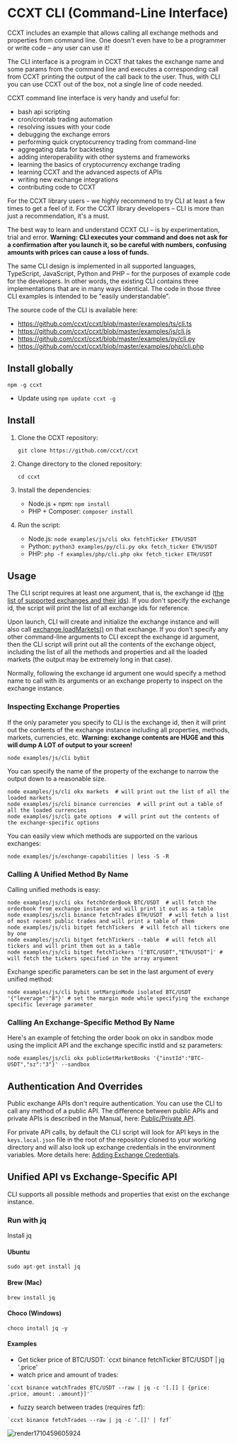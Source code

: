 # CCXT CLI (Command-Line Interface)

CCXT includes an example that allows calling all exchange methods and properties from command line. One doesn't even have to be a programmer or write code – any user can use it!

The CLI interface is a program in CCXT that takes the exchange name and some params from the command line and executes a corresponding call from CCXT printing the output of the call back to the user. Thus, with CLI you can use CCXT out of the box, not a single line of code needed.

CCXT command line interface is very handy and useful for:

- bash api scripting
- cron/crontab trading automation
- resolving issues with your code
- debugging the exchange errors
- performing quick cryptocurrency trading from command-line
- aggregating data for backtesting
- adding interoperability with other systems and frameworks
- learning the basics of cryptocurrency exchange trading
- learning CCXT and the advanced aspects of APIs
- writing new exchange integrations
- contributing code to CCXT

For the CCXT library users – we highly recommend to try CLI at least a few times to get a feel of it.
For the CCXT library developers – CLI is more than just a recommendation, it's a must.

The best way to learn and understand CCXT CLI – is by experimentation, trial and error. **Warning: CLI executes your command and does not ask for a confirmation after you launch it, so be careful with numbers, confusing amounts with prices can cause a loss of funds.**

The same CLI design is implemented in all supported languages, TypeScript, JavaScript, Python and PHP – for the purposes of example code for the developers.
In other words, the existing CLI contains three implementations that are in many ways identical. The code in those three CLI examples is intended to be "easily understandable".

The source code of the CLI is available here:

- https://github.com/ccxt/ccxt/blob/master/examples/ts/cli.ts
- https://github.com/ccxt/ccxt/blob/master/examples/js/cli.js
- https://github.com/ccxt/ccxt/blob/master/examples/py/cli.py
- https://github.com/ccxt/ccxt/blob/master/examples/php/cli.php

## Install globally
```shell
npm -g ccxt
```
- Update using `npm update ccxt -g`

## Install

1. Clone the CCXT repository:
    ```shell
    git clone https://github.com/ccxt/ccxt
    ```
2. Change directory to the cloned repository:
    ```shell
    cd ccxt
    ```
3. Install the dependencies:
    - Node.js + npm: `npm install`
    - PHP + Composer: `composer install`

4. Run the script:
    - Node.js: `node examples/js/cli okx fetchTicker ETH/USDT`
    - Python: `python3 examples/py/cli.py okx fetch_ticker ETH/USDT`
    - PHP: `php -f examples/php/cli.php okx fetch_ticker ETH/USDT`

## Usage

The CLI script requires at least one argument, that is, the exchange id ([the list of supported exchanges and their ids](https://github.com/ccxt/ccxt#supported-cryptocurrency-exchange-markets)). If you don't specify the exchange id, the script will print the list of all exchange ids for reference.

Upon launch, CLI will create and initialize the exchange instance and will also call [exchange.loadMarkets()](https://github.com/ccxt/ccxt/wiki/Manual#loading-markets) on that exchange.
If you don't specify any other command-line arguments to CLI except the exchange id argument, then the CLI script will print out all the contents of the exchange object, including the list of all the methods and properties and all the loaded markets (the output may be extremely long in that case).

Normally, following the exchange id argument one would specify a method name to call with its arguments or an exchange property to inspect on the exchange instance.

### Inspecting Exchange Properties

If the only parameter you specify to CLI is the exchange id, then it will print out the contents of the exchange instance including all properties, methods, markets, currencies, etc. **Warning: exchange contents are HUGE and this will dump A LOT of output to your screen!**

```shell
node examples/js/cli bybit
```

You can specify the name of the property of the exchange to narrow the output down to a reasonable size.

```shell
node examples/js/cli okx markets  # will print out the list of all the loaded markets
node examples/js/cli binance currencies  # will print out a table of all the loaded currencies
node examples/js/cli gate options  # will print out the contents of the exchange-specific options
```

You can easily view which methods are supported on the various exchanges:

```shell
node examples/js/exchange-capabilities | less -S -R
```

### Calling A Unified Method By Name

Calling unified methods is easy:

```shell
node examples/js/cli okx fetchOrderBook BTC/USDT  # will fetch the orderbook from exchange instance and will print it out as a table
node examples/js/cli binance fetchTrades ETH/USDT  # will fetch a list of most recent public trades and will print a table of them
node examples/js/cli bitget fetchTickers  # will fetch all tickers one by one
node examples/js/cli bitget fetchTickers --table  # will fetch all tickers and will print them out as a table
node examples/js/cli bitget fetchTickers '["BTC/USDT","ETH/USDT"]' # will fetch the tickers specified in the array argument
```

Exchange specific parameters can be set in the last argument of every unified method:

```shell
node examples/js/cli bybit setMarginMode isolated BTC/USDT '{"leverage":"8"}' # set the margin mode while specifying the exchange specific leverage parameter
```

### Calling An Exchange-Specific Method By Name

Here's an example of fetching the order book on okx in sandbox mode using the implicit API and the exchange specific instId and sz parameters:

```shell
node examples/js/cli okx publicGetMarketBooks '{"instId":"BTC-USDT","sz":"3"}' --sandbox
```

## Authentication And Overrides

Public exchange APIs don't require authentication. You can use the CLI to call any method of a public API. The difference between public APIs and private APIs is described in the Manual, here: [Public/Private API](https://github.com/ccxt/ccxt/wiki/Manual#publicprivate-api).

For private API calls, by default the CLI script will look for API keys in the `keys.local.json` file in the root of the repository cloned to your working directory and will also look up exchange credentials in the environment variables. More details here: [Adding Exchange Credentials](https://github.com/ccxt/ccxt/blob/master/CONTRIBUTING.md#adding-exchange-credentials).

## Unified API vs Exchange-Specific API

CLI supports all possible methods and properties that exist on the exchange instance.

### Run with jq
Install jq 

#### **Ubuntu**
```shell
sudo apt-get install jq
```
#### **Brew (Mac)**
```shell
brew install jq
```
#### **Choco (Windows)**
```shell
choco install jq -y
```

#### Examples
- Get ticker price of BTC/USDT: `ccxt binance fetchTicker BTC/USDT | jq '.price'
- watch price and amount of trades:
```shell
`ccxt binance watchTrades BTC/USDT --raw | jq -c '[.[] | {price: .price, amount: .amount}]'`
```

- fuzzy search between trades (requires fzf):
```shell
`ccxt binance fetchTrades --raw | jq -c '.[]' | fzf`
```

![render1710459605924](https://github.com/ccxt/ccxt/assets/12142844/39b22383-42d5-4ebd-8b09-617008b7e4f0)
